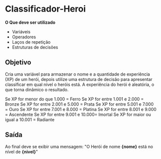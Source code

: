 # Classificador-Heroi

**O Que deve ser utilizado**

- Variáveis
- Operadores
- Laços de repetição
- Estruturas de decisões

## Objetivo

Cria uma variável para armazenar o nome e a quantidade de experiência (XP) de um herói, depois utilize uma estrutura de decisão para apresentar classificar em qual nível o heróis está.
A experiência do herói é aleatória, o que torna dinâmico o resultado.

Se XP for menor do que 1.000 = Ferro
Se XP for entre 1.001 e 2.000 = Bronze
Se XP for entre 2.001 e 5.000 = Prata
Se XP for entre 5.001 e 7.000 = Ouro
Se XP for entre 7.001 e 8.000 = Platina
Se XP for entre 8.001 e 9.000 = Ascendente
Se XP for entre 9.001 e 10.000= Imortal
Se XP for maior ou igual a 10.001 = Radiante

## Saída

Ao final deve se exibir uma mensagem:
"O Herói de nome **{nome}** está no nível de **{nivel}**"
